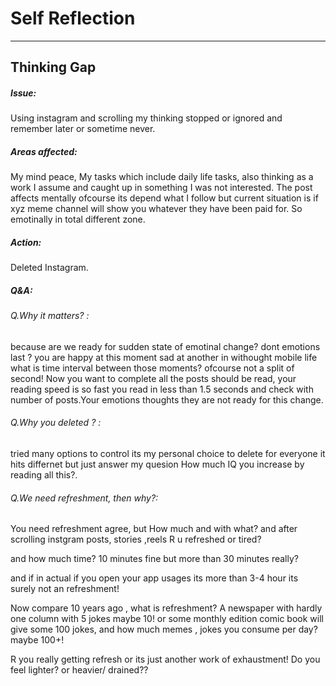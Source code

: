 # Self Reflection

--------------------



## Thinking Gap

##### Issue:

Using instagram and scrolling my thinking stopped or ignored and remember later or sometime never.

##### Areas affected:

My mind peace, My tasks which include daily life tasks, also thinking as a work I assume and caught up in something I was not interested. The post affects mentally ofcourse  its depend what I follow but current situation is if xyz meme channel will show you whatever they have been paid for. So emotinally in total different zone.

##### Action:

Deleted Instagram. 

##### Q&A:

###### Q.Why it matters? :

 because are we ready for sudden state of emotinal change? dont emotions last ? you are  happy at this moment sad at another in withought mobile life what is time interval between those moments? ofcourse not a split of second! Now you want to complete all the posts should be read, your reading speed is so fast you read in less than 1.5 seconds and check with number  of posts.Your emotions thoughts they are not ready for this change. 

###### Q.Why you deleted ? :

tried many options to control its my personal choice to delete for everyone it hits differnet but just answer my quesion How much IQ you increase by reading all this?.

###### Q.We need refreshment, then why?:

You need refreshment agree, but How much and with what? and after scrolling instgram posts, stories ,reels R u refreshed or tired?

and how much time? 10 minutes fine but more than 30 minutes really?

and if in actual if you open your app usages its more than 3-4 hour its surely not an refreshment!

Now compare 10 years ago , what is refreshment? A newspaper with hardly one column with 5 jokes maybe 10! or some monthly edition comic book will give some 100 jokes, and how much memes , jokes you consume per day? maybe 100+!

R you really getting refresh or its just another work of exhaustment! Do you feel lighter? or heavier/ drained??
























































